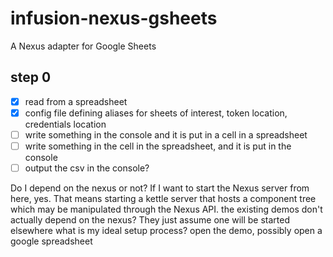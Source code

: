# infusion-nexus-gsheets
A Nexus adapter for Google Sheets

## step 0
 - [x] read from a spreadsheet
 - [x] config file defining aliases for sheets of interest, token location, credentials location
 - [ ] write something in the console and it is put in a cell in a spreadsheet
 - [ ] write something in the cell in the spreadsheet, and it is put in the console
 - [ ] output the csv in the console?

Do I depend on the nexus or not?
If I want to start the Nexus server from here, yes.
That means starting a kettle server that hosts a component tree which may be manipulated through the Nexus API.
the existing demos don't actually depend on the nexus? They just assume one will be started elsewhere
what is my ideal setup process?
open the demo, possibly open a google spreadsheet

